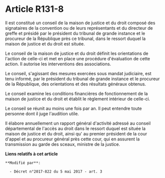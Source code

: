 # Article R131-8

Il est constitué un conseil de la maison de justice et du droit composé des signataires de la convention ou de leurs
représentants et du directeur de greffe et présidé par le président du tribunal de grande instance et le procureur de la
République près ce tribunal, dans le ressort duquel la maison de justice et du droit est située.

Le conseil de la maison de justice et du droit définit les orientations de l'action de celle-ci et met en place une procédure
d'évaluation de cette action. Il autorise les interventions des associations.

Le conseil, s'agissant des mesures exercées sous mandat judiciaire, est tenu informé, par le président du tribunal de grande
instance et le procureur de la République, des orientations et des résultats généraux obtenus.

Le conseil examine les conditions financières de fonctionnement de la maison de justice et du droit et établit le règlement
intérieur de celle-ci.

Le conseil se réunit au moins une fois par an. Il peut entendre toute personne dont il juge l'audition utile.

Il élabore annuellement un rapport général d'activité adressé au conseil départemental de l'accès au droit dans le ressort
duquel est située la maison de justice et du droit, ainsi qu' au premier président de la cour d'appel et au procureur général
près cette cour, qui en assurent la transmission au garde des sceaux, ministre de la justice.

**Liens relatifs à cet article**

	**Modifié par**:

	  - Décret n°2017-822 du 5 mai 2017 - art. 3
